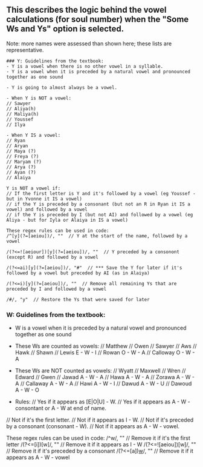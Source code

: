 ## This describes the logic behind the vowel calculations (for soul number) when the "Some Ws and Ys" option is selected.
Note: more names were assessed than shown here; these lists are representative.

~~~~~~~~~~~~~~~~~~~~~~~~~~~~~~~~~~~~~~~~
### Y: Guidelines from the textbook:
- Y is a vowel when there is no other vowel in a syllable.
- Y is a vowel when it is preceded by a natural vowel and pronounced together as one sound

- Y is going to almost always be a vowel.

- When Y is NOT a vowel: 
// Sawyer
// Aliya(h)
// Maliya(h)
// Youssef
// Ilya

- When Y IS a vowel:
// Ryan
// Aryan
// Maya (?)
// Freya (?)
// Maryam (?)
// Arya (?)
// Ayan (?)
// Alaiya

Y is NOT a vowel if: 
// If the first letter is Y and it's followed by a vowel (eg Youssef - but in Yvonne it IS a vowel)
// if the Y is preceded by a consonant (but not an R in Ryan it IS a vowel) and followed by a vowel
// if the Y is preceded by I (but not AI) and followed by a vowel (eg Aliya - but for Iyla or Alaiya in IS a vowel)

These regex rules can be used in code:
/^[y](?=[aeiou])/, ""  // Y at the start of the name, followed by a vowel

/(?<=![aeiour])[y](?=[aeiou])/, ""  // Y preceded by a consonont (except R) and followed by a vowel

/(?<=ai)[y](?=[aeiou])/, "#"  // *** Save the Y for later if it's followed by a vowel but preceded by AI (as in Alaiya)

/(?<=i)[y](?=[aeiou])/, ""  // Remove all remaining Ys that are preceded by I and followed by a vowel

/#/, "y"  // Restore the Ys that were saved for later

~~~~~~~~~~~~~~~~~~~~~~~~~~~~~~~~~~~~~~~~~~
### W: Guidelines from the textbook:
- W is a vowel when it is preceded by a natural vowel and pronounced together as one sound

- These Ws are counted as vowels:
// Matthew 
// Owen
// Sawyer 
// Aws
// Hawk
// Shawn
// Lewis    E - W - I
// Rowan    O - W - A
// Calloway O - W - A

- These Ws are NOT counted as vowels:
// Wyatt
// Maxwell
// Wren
// Edward
// Gwen
// Jawad    A - W - A
// Hawa     A - W - A
// Zorawa   A - W - A
// Callaway A - W - A
// Hawi     A - W - I
// Dawud    A - W - U
// Dawoud   A - W - O

- Rules:
// Yes if it appears as [E|O|U] - W.
// Yes if it appears as A - W - consontant or A - W at end of name.

// Not if it's the first letter.
// Not if it appears as I - W.
// Not if it's preceded by a consonant (consonant - W).
// Not if it appears as A - W - vowel.

These regex rules can be used in code:
/^w/, ""  // Remove it if it's the first letter
/(?<=[i])[w]/, ""  // Remove it if it appears as I - W
/(?<=![aeiou])[w]/, ""  // Remove it if it's preceded by a consonant
/(?<=[a])[w](?=[aeiou])/, ""  // Remove it if it appears as A - W - vowel

